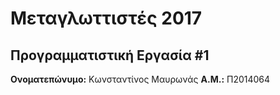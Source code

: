 # Μεταγλωττιστές 2017
## Προγραμματιστική Εργασία #1

**Ονοματεπώνυμο:** Κωνσταντίνος Μαυρωνάς
**Α.Μ.:** Π2014064


